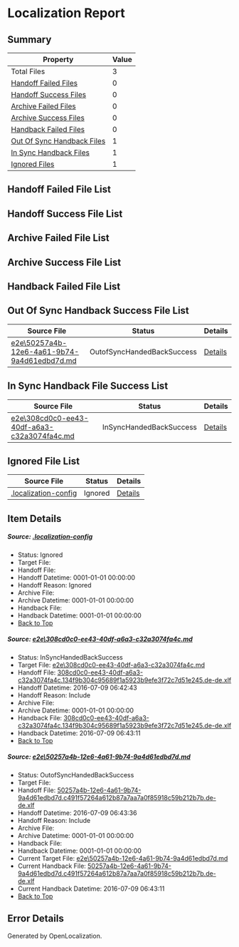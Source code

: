 # <a name='report-top'></a> Localization Report

## Summary
 Property | Value 
 -------- | ----- 
 Total Files | 3
[ Handoff Failed Files ](#handoff-failed-list)| 0
[ Handoff Success Files ](#handoff-success-list)| 0
[ Archive Failed Files ](#archive-failed-list)| 0
[ Archive Success Files ](#archive-success-list)| 0
[ Handback Failed Files ](#handback-failed-list)| 0
[ Out Of Sync Handback Files ](#outofsync-handback-success-list)| 1
[ In Sync Handback Files ](#insync-handback-success-list)| 1
[ Ignored Files ](#ignored-list)| 1

## <a name='handoff-failed-list'></a> Handoff Failed File List

## <a name='handoff-success-list'></a> Handoff Success File List

## <a name='archive-failed-list'></a> Archive Failed File List

## <a name='archive-success-list'></a> Archive Success File List

## <a name='handback-failed-list'></a> Handback Failed File List

## <a name='outofsync-handback-success-list'></a> Out Of Sync Handback Success File List
 Source File | Status | Details 
 ----------- | ------ | ------- 
 [e2e\50257a4b-12e6-4a61-9b74-9a4d61edbd7d.md](https://github.com/OpenLocalizationTestOrg/oltest/blob/9e5350d3e0f84faf4b01b5536362ee354d1d081c/e2e/50257a4b-12e6-4a61-9b74-9a4d61edbd7d.md) | OutofSyncHandedBackSuccess | [Details](#fe7133dfcbeab7de662328cb9eadc9c1d1688b752)

## <a name='insync-handback-success-list'></a> In Sync Handback File Success List
 Source File | Status | Details 
 ----------- | ------ | ------- 
 [e2e\308cd0c0-ee43-40df-a6a3-c32a3074fa4c.md](https://github.com/OpenLocalizationTestOrg/oltest/blob/374f026c8ccb00844ece3d13551c320934d78a11/e2e/308cd0c0-ee43-40df-a6a3-c32a3074fa4c.md) | InSyncHandedBackSuccess | [Details](#4e5f77eb042bdd11c786c6319333f33eb99c59b81)

## <a name='ignored-list'></a> Ignored File List
 Source File | Status | Details 
 ----------- | ------ | ------- 
 [.localization-config](https://github.com/OpenLocalizationTestOrg/oltest/blob/9e5350d3e0f84faf4b01b5536362ee354d1d081c/.localization-config) | Ignored | [Details](#3d4f252ac210baf56311d7e97dcc2db10974dbd20)

## Item Details
##### <a name='3d4f252ac210baf56311d7e97dcc2db10974dbd20'></a> Source: [.localization-config](https://github.com/OpenLocalizationTestOrg/oltest/blob/9e5350d3e0f84faf4b01b5536362ee354d1d081c/.localization-config)
* Status: Ignored
* Target File: 
* Handoff File: 
* Handoff Datetime: 0001-01-01 00:00:00
* Handoff Reason: Ignored
* Archive File: 
* Archive Datetime: 0001-01-01 00:00:00
* Handback File: 
* Handback Datetime: 0001-01-01 00:00:00
* [Back to Top](#report-top)

##### <a name='4e5f77eb042bdd11c786c6319333f33eb99c59b81'></a> Source: [e2e\308cd0c0-ee43-40df-a6a3-c32a3074fa4c.md](https://github.com/OpenLocalizationTestOrg/oltest/blob/374f026c8ccb00844ece3d13551c320934d78a11/e2e/308cd0c0-ee43-40df-a6a3-c32a3074fa4c.md)
* Status: InSyncHandedBackSuccess
* Target File: [e2e\308cd0c0-ee43-40df-a6a3-c32a3074fa4c.md](https://github.com/OpenLocalizationTestOrg/oltest-dede-fly/blob/f535d821697320882c779be7f7772f26f412b999/e2e/308cd0c0-ee43-40df-a6a3-c32a3074fa4c.md)
* Handoff File: [308cd0c0-ee43-40df-a6a3-c32a3074fa4c.134f9b304c95689f1a5923b9efe3f72c7d51e245.de-de.xlf](https://github.com/OpenLocalizationTestOrg/olhandoff-e2e/blob/75095389c1a942069a767f74153bfd70d3829f22/ol-handoff/OpenLocalizationTestOrg/oltest-dede-fly/ci/ht/308cd0c0-ee43-40df-a6a3-c32a3074fa4c.134f9b304c95689f1a5923b9efe3f72c7d51e245.de-de.xlf)
* Handoff Datetime: 2016-07-09 06:42:43
* Handoff Reason: Include
* Archive File: 
* Archive Datetime: 0001-01-01 00:00:00
* Handback File: [308cd0c0-ee43-40df-a6a3-c32a3074fa4c.134f9b304c95689f1a5923b9efe3f72c7d51e245.de-de.xlf](https://github.com/OpenLocalizationTestOrg/olhandback-e2e/blob/4fb3c752458efcc55b909aded10dc8e46f91eb66/ol-handback/OpenLocalizationTestOrg/oltest-dede-fly/ci/ht/308cd0c0-ee43-40df-a6a3-c32a3074fa4c.134f9b304c95689f1a5923b9efe3f72c7d51e245.de-de.xlf)
* Handback Datetime: 2016-07-09 06:43:11
* [Back to Top](#report-top)

##### <a name='fe7133dfcbeab7de662328cb9eadc9c1d1688b752'></a> Source: [e2e\50257a4b-12e6-4a61-9b74-9a4d61edbd7d.md](https://github.com/OpenLocalizationTestOrg/oltest/blob/9e5350d3e0f84faf4b01b5536362ee354d1d081c/e2e/50257a4b-12e6-4a61-9b74-9a4d61edbd7d.md)
* Status: OutofSyncHandedBackSuccess
* Target File: 
* Handoff File: [50257a4b-12e6-4a61-9b74-9a4d61edbd7d.c491f57264a612b87a7aa7a0f85918c59b212b7b.de-de.xlf](https://github.com/OpenLocalizationTestOrg/olhandoff-e2e/blob/51042e0f3aa6a9ec53c6a8092f1fe0c371c8a1ff/ol-handoff/OpenLocalizationTestOrg/oltest-dede-fly/ci/ht/50257a4b-12e6-4a61-9b74-9a4d61edbd7d.c491f57264a612b87a7aa7a0f85918c59b212b7b.de-de.xlf)
* Handoff Datetime: 2016-07-09 06:43:36
* Handoff Reason: Include
* Archive File: 
* Archive Datetime: 0001-01-01 00:00:00
* Handback File: 
* Handback Datetime: 0001-01-01 00:00:00
* Current Target File: [e2e\50257a4b-12e6-4a61-9b74-9a4d61edbd7d.md](https://github.com/OpenLocalizationTestOrg/oltest-dede-fly/blob/f535d821697320882c779be7f7772f26f412b999/e2e/50257a4b-12e6-4a61-9b74-9a4d61edbd7d.md)
* Current Handback File: [50257a4b-12e6-4a61-9b74-9a4d61edbd7d.c491f57264a612b87a7aa7a0f85918c59b212b7b.de-de.xlf](https://github.com/OpenLocalizationTestOrg/olhandback-e2e/blob/4fb3c752458efcc55b909aded10dc8e46f91eb66/ol-handback/OpenLocalizationTestOrg/oltest-dede-fly/ci/ht/50257a4b-12e6-4a61-9b74-9a4d61edbd7d.c491f57264a612b87a7aa7a0f85918c59b212b7b.de-de.xlf)
* Current Handback Datetime: 2016-07-09 06:43:11
* [Back to Top](#report-top)


## Error Details

Generated by OpenLocalization.
